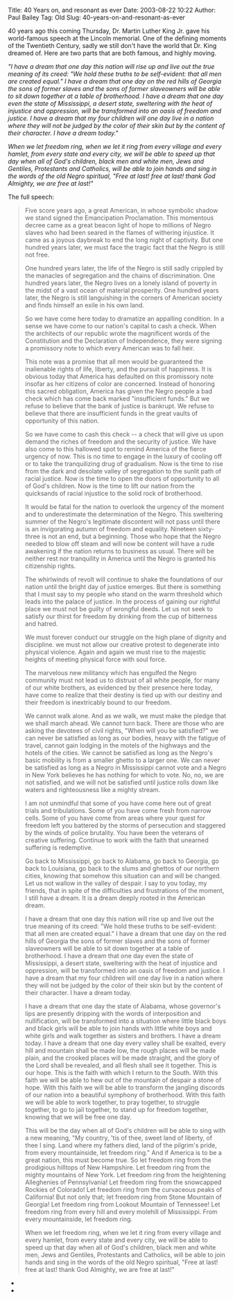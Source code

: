 Title: 40 Years on, and resonant as ever
Date: 2003-08-22 10:22
Author: Paul Bailey
Tag: Old
Slug: 40-years-on-and-resonant-as-ever

40 years ago this coming Thursday, Dr. Martin Luther King Jr. gave his
world-famous speech at the Lincoln memorial. One of the defining moments
of the Twentieth Century, sadly we still don't have the world that Dr.
King dreamed of. Here are two parts that are both famous, and highly
moving.

*"I have a dream that one day this nation will rise up and live out the
true meaning of its creed: "We hold these truths to be self-evident:
that all men are created equal." I have a dream that one day on the red
hills of Georgia the sons of former slaves and the sons of former
slaveowners will be able to sit down together at a table of brotherhood.
I have a dream that one day even the state of Mississippi, a desert
state, sweltering with the heat of injustice and oppression, will be
transformed into an oasis of freedom and justice. I have a dream that my
four children will one day live in a nation where they will not be
judged by the color of their skin but by the content of their character.
I have a dream today."*

*When we let freedom ring, when we let it ring from every village and
every hamlet, from every state and every city, we will be able to speed
up that day when all of God's children, black men and white men, Jews
and Gentiles, Protestants and Catholics, will be able to join hands and
sing in the words of the old Negro spiritual, "Free at last! free at
last! thank God Almighty, we are free at last!"*

The full speech:

> Five score years ago, a great American, in whose symbolic shadow we
> stand signed the Emancipation Proclamation. This momentous decree came
> as a great beacon light of hope to millions of Negro slaves who had
> been seared in the flames of withering injustice. It came as a joyous
> daybreak to end the long night of captivity. But one hundred years
> later, we must face the tragic fact that the Negro is still not free.
>
> One hundred years later, the life of the Negro is still sadly crippled
> by the manacles of segregation and the chains of discrimination. One
> hundred years later, the Negro lives on a lonely island of poverty in
> the midst of a vast ocean of material prosperity. One hundred years
> later, the Negro is still languishing in the corners of American
> society and finds himself an exile in his own land.
>
> So we have come here today to dramatize an appalling condition. In a
> sense we have come to our nation's capital to cash a check. When the
> architects of our republic wrote the magnificent words of the
> Constitution and the Declaration of Independence, they were signing a
> promissory note to which every American was to fall heir.
>
> This note was a promise that all men would be guaranteed the
> inalienable rights of life, liberty, and the pursuit of happiness. It
> is obvious today that America has defaulted on this promissory note
> insofar as her citizens of color are concerned. Instead of honoring
> this sacred obligation, America has given the Negro people a bad check
> which has come back marked "insufficient funds." But we refuse to
> believe that the bank of justice is bankrupt. We refuse to believe
> that there are insufficient funds in the great vaults of opportunity
> of this nation.
>
> So we have come to cash this check -- a check that will give us upon
> demand the riches of freedom and the security of justice. We have also
> come to this hallowed spot to remind America of the fierce urgency of
> now. This is no time to engage in the luxury of cooling off or to take
> the tranquilizing drug of gradualism. Now is the time to rise from the
> dark and desolate valley of segregation to the sunlit path of racial
> justice. Now is the time to open the doors of opportunity to all of
> God's children. Now is the time to lift our nation from the quicksands
> of racial injustice to the solid rock of brotherhood.
>
> It would be fatal for the nation to overlook the urgency of the moment
> and to underestimate the determination of the Negro. This sweltering
> summer of the Negro's legitimate discontent will not pass until there
> is an invigorating autumn of freedom and equality. Nineteen
> sixty-three is not an end, but a beginning. Those who hope that the
> Negro needed to blow off steam and will now be content will have a
> rude awakening if the nation returns to business as usual. There will
> be neither rest nor tranquility in America until the Negro is granted
> his citizenship rights.
>
> The whirlwinds of revolt will continue to shake the foundations of our
> nation until the bright day of justice emerges. But there is something
> that I must say to my people who stand on the warm threshold which
> leads into the palace of justice. In the process of gaining our
> rightful place we must not be guilty of wrongful deeds. Let us not
> seek to satisfy our thirst for freedom by drinking from the cup of
> bitterness and hatred.
>
> We must forever conduct our struggle on the high plane of dignity and
> discipline. we must not allow our creative protest to degenerate into
> physical violence. Again and again we must rise to the majestic
> heights of meeting physical force with soul force.
>
> The marvelous new militancy which has engulfed the Negro community
> must not lead us to distrust of all white people, for many of our
> white brothers, as evidenced by their presence here today, have come
> to realize that their destiny is tied up with our destiny and their
> freedom is inextricably bound to our freedom.
>
> We cannot walk alone. And as we walk, we must make the pledge that we
> shall march ahead. We cannot turn back. There are those who are asking
> the devotees of civil rights, "When will you be satisfied?" we can
> never be satisfied as long as our bodies, heavy with the fatigue of
> travel, cannot gain lodging in the motels of the highways and the
> hotels of the cities. We cannot be satisfied as long as the Negro's
> basic mobility is from a smaller ghetto to a larger one. We can never
> be satisfied as long as a Negro in Mississippi cannot vote and a Negro
> in New York believes he has nothing for which to vote. No, no, we are
> not satisfied, and we will not be satisfied until justice rolls down
> like waters and righteousness like a mighty stream.
>
> I am not unmindful that some of you have come here out of great trials
> and tribulations. Some of you have come fresh from narrow cells. Some
> of you have come from areas where your quest for freedom left you
> battered by the storms of persecution and staggered by the winds of
> police brutality. You have been the veterans of creative suffering.
> Continue to work with the faith that unearned suffering is redemptive.
>
> Go back to Mississippi, go back to Alabama, go back to Georgia, go
> back to Louisiana, go back to the slums and ghettos of our northern
> cities, knowing that somehow this situation can and will be changed.
> Let us not wallow in the valley of despair. I say to you today, my
> friends, that in spite of the difficulties and frustrations of the
> moment, I still have a dream. It is a dream deeply rooted in the
> American dream.
>
> I have a dream that one day this nation will rise up and live out the
> true meaning of its creed: "We hold these truths to be self-evident:
> that all men are created equal." I have a dream that one day on the
> red hills of Georgia the sons of former slaves and the sons of former
> slaveowners will be able to sit down together at a table of
> brotherhood. I have a dream that one day even the state of
> Mississippi, a desert state, sweltering with the heat of injustice and
> oppression, will be transformed into an oasis of freedom and justice.
> I have a dream that my four children will one day live in a nation
> where they will not be judged by the color of their skin but by the
> content of their character. I have a dream today.
>
> I have a dream that one day the state of Alabama, whose governor's
> lips are presently dripping with the words of interposition and
> nullification, will be transformed into a situation where little black
> boys and black girls will be able to join hands with little white boys
> and white girls and walk together as sisters and brothers. I have a
> dream today. I have a dream that one day every valley shall be
> exalted, every hill and mountain shall be made low, the rough places
> will be made plain, and the crooked places will be made straight, and
> the glory of the Lord shall be revealed, and all flesh shall see it
> together. This is our hope. This is the faith with which I return to
> the South. With this faith we will be able to hew out of the mountain
> of despair a stone of hope. With this faith we will be able to
> transform the jangling discords of our nation into a beautiful
> symphony of brotherhood. With this faith we will be able to work
> together, to pray together, to struggle together, to go to jail
> together, to stand up for freedom together, knowing that we will be
> free one day.
>
> This will be the day when all of God's children will be able to sing
> with a new meaning, "My country, 'tis of thee, sweet land of liberty,
> of thee I sing. Land where my fathers died, land of the pilgrim's
> pride, from every mountainside, let freedom ring." And if America is
> to be a great nation, this must become true. So let freedom ring from
> the prodigious hilltops of New Hampshire. Let freedom ring from the
> mighty mountains of New York. Let freedom ring from the heightening
> Alleghenies of Pennsylvania! Let freedom ring from the snowcapped
> Rockies of Colorado! Let freedom ring from the curvaceous peaks of
> California! But not only that; let freedom ring from Stone Mountain of
> Georgia! Let freedom ring from Lookout Mountain of Tennessee! Let
> freedom ring from every hill and every molehill of Mississippi. From
> every mountainside, let freedom ring.
>
> When we let freedom ring, when we let it ring from every village and
> every hamlet, from every state and every city, we will be able to
> speed up that day when all of God's children, black men and white men,
> Jews and Gentiles, Protestants and Catholics, will be able to join
> hands and sing in the words of the old Negro spiritual, "Free at last!
> free at last! thank God Almighty, we are free at last!"

*  
*
